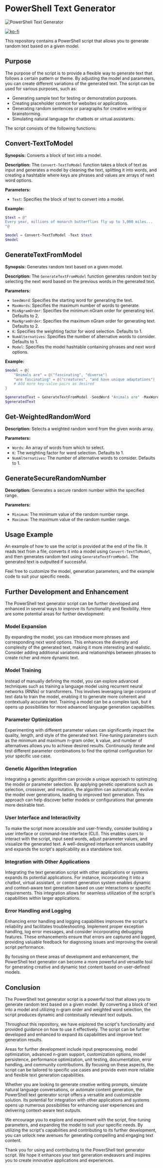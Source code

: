 # PowerShell Text Generator

![PowerShell Text Generator](https://github.com/voytas75/TextGenerator-PowerShell/blob/master/images/letters_dust.png?raw=true "PowerShell Text Generator")

[![ko-fi](https://ko-fi.com/img/githubbutton_sm.svg)](https://ko-fi.com/A0A6KYBUS)

This repository contains a PowerShell script that allows you to generate random text based on a given model. 

## Purpose

The purpose of the script is to provide a flexible way to generate text that follows a certain pattern or theme. By adjusting the model and parameters, you can create different variations of the generated text. The script can be used for various purposes, such as:

- Generating sample text for testing or demonstration purposes.
- Creating placeholder content for websites or applications.
- Generating random sentences or paragraphs for creative writing or brainstorming.
- Simulating natural language for chatbots or virtual assistants.

The script consists of the following functions:

## Convert-TextToModel

**Synopsis:** Converts a block of text into a model.

**Description:** The `Convert-TextToModel` function takes a block of text as input and generates a model by cleaning the text, splitting it into words, and creating a hashtable where keys are phrases and values are arrays of next word options.

**Parameters:**

- `Text`: Specifies the block of text to convert into a model.

**Example:**

```powershell
$text = @"
Every year, millions of monarch butterflies fly up to 3,000 miles...
"@

$model = Convert-TextToModel -Text $text
$model
```

## GenerateTextFromModel

**Synopsis:** Generates random text based on a given model.

**Description:** The `GenerateTextFromModel` function generates random text by selecting the next word based on the previous words in the generated text.

**Parameters:**

- `SeedWord`: Specifies the starting word for generating the text.
- `MaxWords`: Specifies the maximum number of words to generate.
- `MinNgramOrder`: Specifies the minimum nGram order for generating text. Defaults to 2.
- `MaxNgramOrder`: Specifies the maximum nGram order for generating text. Defaults to 2.
- `K`: Specifies the weighting factor for word selection. Defaults to 1.
- `NumAlternatives`: Specifies the number of alternative words to consider. Defaults to 1.
- `Model`: Specifies the model hashtable containing phrases and next word options.

**Example:**

```powershell
$model = @{
    "Animals are" = @("fascinating", "diverse")
    "are fascinating" = @("creatures", "and have unique adaptations")
    # Add more key-value pairs as desired
}

$generatedText = GenerateTextFromModel -SeedWord "Animals are" -MaxWords 10 -Model $model
$generatedText
```

## Get-WeightedRandomWord

**Description:** Selects a weighted random word from the given words array.

**Parameters:**

- `Words`: An array of words from which to select.
- `K`: The weighting factor for word selection. Defaults to 1.
- `NumAlternatives`: The number of alternative words to consider. Defaults to 1.

## GenerateSecureRandomNumber

**Description:** Generates a secure random number within the specified range.

**Parameters:**

- `Minimum`: The minimum value of the random number range.
- `Maximum`: The maximum value of the random number range.

## Usage Example

An example of how to use the script is provided at the end of the file. It reads text from a file, converts it into a model using `Convert-TextToModel`, and then generates random text using `GenerateTextFromModel`. The generated text is outputted if successful.

Feel free to customize the model, generation parameters, and the example code to suit your specific needs.

## Further Development and Enhancement

The PowerShell text generator script can be further developed and enhanced in several ways to improve its functionality and flexibility. Here are some potential areas for further development:

### Model Expansion

By expanding the model, you can introduce more phrases and corresponding next word options. This enhances the diversity and complexity of the generated text, making it more interesting and realistic. Consider adding additional variations and relationships between phrases to create richer and more dynamic text.

### Model Training

Instead of manually defining the model, you can explore advanced techniques such as training a language model using recurrent neural networks (RNNs) or transformers. This involves leveraging large corpora of text data to train the model, enabling it to generate more coherent and contextually accurate text. Training a model can be a complex task, but it opens up possibilities for more advanced language generation capabilities.

### Parameter Optimization

Experimenting with different parameter values can significantly impact the quality, length, and style of the generated text. Fine-tuning parameters such as the minimum and maximum n-gram order, k value, and number of alternatives allows you to achieve desired results. Continuously iterate and test different parameter combinations to find the optimal configuration for your specific use case.

### Genetic Algorithm Integration

Integrating a genetic algorithm can provide a unique approach to optimizing the model or parameter selection. By applying genetic operations such as selection, crossover, and mutation, the algorithm can automatically evolve the model over generations, leading to improved text generation. This approach can help discover better models or configurations that generate more desirable text.

### User Interface and Interactivity

To make the script more accessible and user-friendly, consider building a user interface or command-line interface (CLI). This enables users to interact with the script, input seed words, adjust parameter values, and visualize the generated text. A well-designed interface enhances usability and expands the script's applicability as a standalone tool.

### Integration with Other Applications

Integrating the text generation script with other applications or systems expands its potential applications. For instance, incorporating it into a chatbot, virtual assistant, or content generation system enables dynamic and context-aware text generation based on user interactions or specific requirements. This integration allows for seamless utilization of the script's capabilities within larger applications.

### Error Handling and Logging

Enhancing error handling and logging capabilities improves the script's reliability and facilitates troubleshooting. Implement proper exception handling, log error messages, and consider incorporating debugging features. These enhancements ensure that errors are captured and logged, providing valuable feedback for diagnosing issues and improving the overall script performance.

By focusing on these areas of development and enhancement, the PowerShell text generator can become a more powerful and versatile tool for generating creative and dynamic text content based on user-defined models.

## Conclusion

The PowerShell text generator script is a powerful tool that allows you to generate random text based on a given model. By converting a block of text into a model and utilizing n-gram order and weighted word selection, the script produces dynamic and contextually relevant text outputs.

Throughout this repository, we have explored the script's functionality and provided guidance on how to use it effectively. The script can be further developed and enhanced to expand its capabilities and improve text generation results.

Areas for further development include input preprocessing, model optimization, advanced n-gram support, customization options, model persistence, performance optimization, unit testing, documentation, error handling, and community contributions. By focusing on these aspects, the script can be tailored to specific use cases and provide even more reliable and flexible text generation capabilities.

Whether you are looking to generate creative writing prompts, simulate natural language conversations, or automate content generation, the PowerShell text generator script offers a versatile and customizable solution. Its potential for integration with other applications and systems opens up numerous possibilities for enhancing user experiences and delivering context-aware text outputs.

We encourage you to explore and experiment with the script, fine-tuning parameters, and expanding the model to suit your specific needs. By utilizing the script's capabilities and contributing to its further development, you can unlock new avenues for generating compelling and engaging text content.

Thank you for using and contributing to the PowerShell text generator script. We hope it enhances your text generation endeavors and inspires you to create innovative applications and experiences.